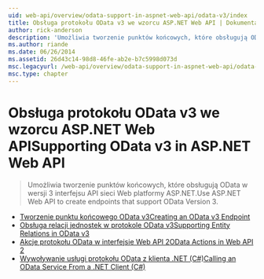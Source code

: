 ```yaml
---
uid: web-api/overview/odata-support-in-aspnet-web-api/odata-v3/index
title: Obsługa protokołu OData v3 we wzorcu ASP.NET Web API | Dokumentacja firmy Microsoft
author: rick-anderson
description: 'Umożliwia tworzenie punktów końcowych, które obsługują OData w wersji 3 interfejsu API sieci Web platformy ASP.NET.'
ms.author: riande
ms.date: 06/26/2014
ms.assetid: 26d43c14-98d8-46fe-ab2e-b7c5998d073d
msc.legacyurl: /web-api/overview/odata-support-in-aspnet-web-api/odata-v3
msc.type: chapter
---
```

<a name="supporting-odata-v3-in-aspnet-web-api"></a><span data-ttu-id="91fd2-103">Obsługa protokołu OData v3 we wzorcu ASP.NET Web API</span><span class="sxs-lookup"><span data-stu-id="91fd2-103">Supporting OData v3 in ASP.NET Web API</span></span>
====================
> <span data-ttu-id="91fd2-104">Umożliwia tworzenie punktów końcowych, które obsługują OData w wersji 3 interfejsu API sieci Web platformy ASP.NET.</span><span class="sxs-lookup"><span data-stu-id="91fd2-104">Use ASP.NET Web API to create endpoints that support OData Version 3.</span></span>


- [<span data-ttu-id="91fd2-105">Tworzenie punktu końcowego OData v3</span><span class="sxs-lookup"><span data-stu-id="91fd2-105">Creating an OData v3 Endpoint</span></span>](creating-an-odata-endpoint.md)
- [<span data-ttu-id="91fd2-106">Obsługa relacji jednostek w protokole OData v3</span><span class="sxs-lookup"><span data-stu-id="91fd2-106">Supporting Entity Relations in OData v3</span></span>](working-with-entity-relations.md)
- [<span data-ttu-id="91fd2-107">Akcje protokołu OData w interfejsie Web API 2</span><span class="sxs-lookup"><span data-stu-id="91fd2-107">OData Actions in Web API 2</span></span>](odata-actions.md)
- [<span data-ttu-id="91fd2-108">Wywoływanie usługi protokołu OData z klienta .NET (C#)</span><span class="sxs-lookup"><span data-stu-id="91fd2-108">Calling an OData Service From a .NET Client (C#)</span></span>](calling-an-odata-service-from-a-net-client.md)
